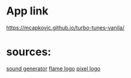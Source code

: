 # App link
https://mcapkovic.github.io/turbo-tunes-vanila/

# sources:
[sound generator](https://sfxr.me/)
[flame logo](https://flamingtext.com/logo/Design-Flaming-Text-Animation)
[pixel logo](https://www11.flamingtext.com/net-fu/jobs/28365365457518131.html)
